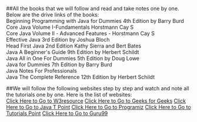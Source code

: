 ##All the books that we will follow and read and take notes one by one. Below are the drive links of the books:<br/>
Beginning Programming with Java for Dummies 4th Edition by Barry Burd<br/>
Core Java Volume I-Fundamentals Horstmann Cay S<br/>
Core Java Volume Il - Advanced Features - Horstmann Cay S<br/>
Effective Java 3rd Edition by Joshua Bloch<br/>
Head First Java 2nd Edition Kathy Sierra and Bert Bates<br/>
Java A Beginner's Guide 9th Edition by Herbert Schildt<br/>
Java All in One For Dummies 5th Edition by Doug Lowe<br/>
Java for Dummies 7th Edition by Barry Burd<br/>
Java Notes For Professionals<br/>
Java The Complete Reference 12th Edition by Herbert Schildt<br/>

##We will follow the following websites step by step and watch and note all the tutorials one by one. Here is the list of websites:<br/>
[Click Here to Go to W3resource](https://www.w3resource.com/java-tutorial/)
[Click Here to Go to Geeks for Geeks](https://www.geeksforgeeks.org/java/)
[Click Here to Go to Java T Point](https://www.javatpoint.com/java-tutorial)
[Click Here to Go to Programiz](https://www.programiz.com/java-programming)
[Click Here to Go to Tutorials Point](https://www.tutorialspoint.com/java/index.htm)
[Click Here to Go to Guru99](https://www.guru99.com/java-tutorial.html)

